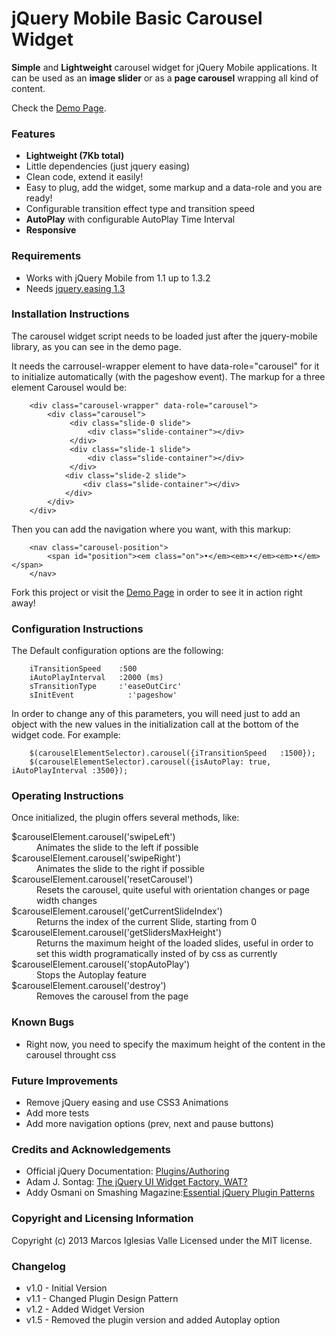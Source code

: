 # jQuery Mobile Basic Carousel Widget

<strong>Simple</strong> and <strong>Lightweight</strong> carousel widget for jQuery Mobile applications. It can be used as an <strong>image slider</strong> or as a <strong>page carousel</strong> wrapping all kind of content.

Check the <a href="http://www.marcosiglesias.com/demos/carousel/" title="jQuery Mobile Basic Carousel Demo Page">Demo Page</a>.

### Features
- <strong>Lightweight (7Kb total)</strong>
- Little dependencies (just jquery easing)
- Clean code, extend it easily!
- Easy to plug, add the widget, some markup and a data-role and you are ready!
- Configurable transition effect type and transition speed
- <strong>AutoPlay</strong> with configurable AutoPlay Time Interval
- <strong>Responsive</strong>

### Requirements

* Works with jQuery Mobile from 1.1 up to 1.3.2
* Needs <a href="http://gsgd.co.uk/sandbox/jquery/easing/" title="Check jQuery Easing Plugin Homepage">jquery.easing 1.3</a>


### Installation Instructions

The carousel widget script needs to be loaded just after the jquery-mobile library, as you can see in the demo page.

It needs the carrousel-wrapper element to have data-role="carousel" for it to initialize automatically (with the pageshow event). The markup for a three element Carousel would be:

        <div class="carousel-wrapper" data-role="carousel">
            <div class="carousel">
                 <div class="slide-0 slide">
                     <div class="slide-container"></div>
                 </div>
                 <div class="slide-1 slide">
                     <div class="slide-container"></div>
                 </div>
                <div class="slide-2 slide">
                    <div class="slide-container"></div>
                </div>
            </div>
        </div>

Then you can add the navigation where you want, with this markup:

        <nav class="carousel-position">
            <span id="position"><em class="on">•</em><em>•</em><em>•</em></span>
        </nav>

Fork this project or visit the <a href="http://www.marcosiglesias.com/demo/" title="jQuery Mobile Basic Carousel Demo Page">Demo Page</a> in order to see it in action right away!

### Configuration Instructions

The Default configuration options are the following:

		iTransitionSpeed	:500
		iAutoPlayInterval	:2000 (ms)
		sTransitionType		:'easeOutCirc'
		sInitEvent			  :'pageshow'

In order to change any of this parameters, you will need just to add an object with the new values in the initialization call at the bottom of the widget code. For example:

		$(carouselElementSelector).carousel({iTransitionSpeed	:1500});
		$(carouselElementSelector).carousel({isAutoPlay: true, iAutoPlayInterval :3500});

### Operating Instructions

Once initialized, the plugin offers several methods, like:

<dl>
  <dt>$carouselElement.carousel('swipeLeft')</dt>
  <dd>Animates the slide to the left if possible</dd>
  <dt>$carouselElement.carousel('swipeRight')</dt>
  <dd>Animates the slide to the right if possible</dd>
  <dt>$carouselElement.carousel('resetCarousel')</dt>
  <dd>Resets the carousel, quite useful with orientation changes or page width changes</dd>
  <dt>$carouselElement.carousel('getCurrentSlideIndex')</dt>
  <dd>Returns the index of the current Slide, starting from 0</dd>
  <dt>$carouselElement.carousel('getSlidersMaxHeight')</dt>
  <dd>Returns the maximum height of the loaded slides, useful in order to set this width programatically insted of by css as currently</dd>
  <dt>$carouselElement.carousel('stopAutoPlay')</dt>
  <dd>Stops the Autoplay feature</dd>
  <dt>$carouselElement.carousel('destroy')</dt>
  <dd>Removes the carousel from the page</dd>
</dl>

### Known Bugs

* Right now, you need to specify the maximum height of the content in the carousel throught css

### Future Improvements

* Remove jQuery easing and use CSS3 Animations
* Add more tests
* Add more navigation options (prev, next and pause buttons)

### Credits and Acknowledgements

* Official jQuery Documentation: <a href="http://docs.jquery.com/Plugins/Authoring" title="Check Official jQuery Plugin Creation Docs">Plugins/Authoring</a>
* Adam J. Sontag: <a href="http://ajpiano.com/widgetfactory/#slide1" title="Check Adam Sontag Slideshow about the Widget Factory">The jQuery UI Widget Factory, WAT?</a>
* Addy Osmani on Smashing Magazine:<a href="http://coding.smashingmagazine.com/2011/10/11/essential-jquery-plugin-patterns/" title="Check Addy Osmani's Article in Smashing Magazine">Essential jQuery Plugin Patterns</a>

### Copyright and Licensing Information

Copyright (c) 2013 Marcos Iglesias Valle
Licensed under the MIT license.

### Changelog

* v1.0 - Initial Version
* v1.1 - Changed Plugin Design Pattern
* v1.2 - Added Widget Version
* v1.5 - Removed the plugin version and added Autoplay option